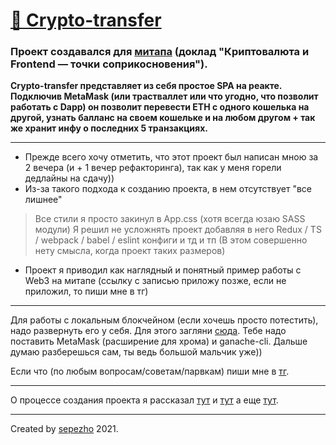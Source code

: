 [🔄 Сrypto-transfer](https://crypto-transfer.sepezho.com "proj url")
========================
### Проект создавался для [митапа](https://s.simbirsoft.com/V16G/ "митап") (доклад "Криптовалюта и Frontend — точки соприкосновения").

**Сrypto-transfer представляет из себя простое SPA на реакте. Подключив MetaMask (или трастваллет или что угодно, что позволит работать с Dapp) он позволит перевести ETH с одного кошелька на другой, узнать балланс на своем кошельке и на любом другом + так же хранит инфу о последних 5 транзакциях.**

---

* Прежде всего хочу отметить, что этот проект был написан мною за 2 вечера (и + 1 вечер рефакторинга), так как у меня горели дедлайны на сдачу))
* Из-за такого подхода к созданию проекта, в нем отсутствует "все лишнее"
> Все стили я просто закинул в App.css (хотя всегда юзаю SASS модули)
> Я решил не усложнять проект добавляя в него Redux / TS / webpack / babel / eslint конфиги и тд и тп (В этом совершенно нету смысла, когда проект таких размеров)
* Проект я приводил как наглядный и понятный пример работы с Web3 на митапе (ссылку с записью приложу позже, если не приложил, то пиши мне в тг)

---

Для работы с локальным блокчейном (если хочешь просто потестить), надо развернуть его у себя. Для этого загляни [сюда](https://ethereumdev.io/testing-your-smart-contract-with-existing-protocols-ganache-fork/ "О ganache-cli"). Тебе надо поставить MetaMask (расширение для хрома) и ganache-cli. Дальше думаю разберешься сам, ты ведь большой мальчик уже))

Если что (по любым вопросам/советам/парвкам) пиши мне в [тг](https://t.me/sepezho/ "Мой тг").

---

О процессе создания проекта я рассказал [тут](https://www.instagram.com/stories/highlights/17886966257204178/ "Хайлайт в инсте") и [тут](https://t.me/sepezho_log/758 "Тг пост 1") а еще [тут](https://t.me/sepezho_log/759/ "Тг пост 2").

---

Created by [sepezho](https://sepezho.com/ "Обо мне") 2021.



